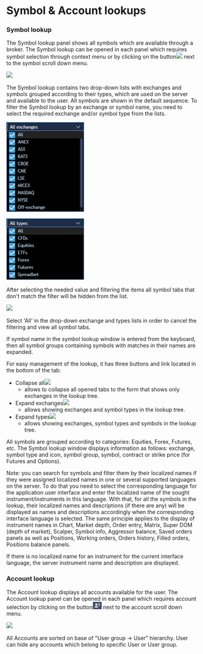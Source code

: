 # Symbol & Account lookups

### **Symbol lookup** 

The Symbol lookup panel shows all symbols which are available through a broker. The Symbol lookup can be opened in each panel which requires symbol selection through context menu or by clicking on the button![](../../.gitbook/assets/new1.png)
next to the symbol scroll down menu.

![](../../.gitbook/assets/1.png)


The Symbol lookup contains two drop-down lists with exchanges and symbols grouped according to their types, which are used on the server and available to the user. All symbols are shown in the default sequence. To filter the Symbol lookup by an exchange or symbol name, you need to select the required exchange and/or symbol type from the lists.

![](../../.gitbook/assets/2%20%282%29.png)

![](../../.gitbook/assets/3%20%2831%29.png)


After selecting the needed value and filtering the items all symbol tabs that don't match the filter will be hidden from the list.

![](../../.gitbook/assets/4.2.png)


Select 'All' in the drop-down exchange and types lists in order to cancel the filtering and view all symbol tabs.

If symbol name in the symbol lookup window is entered from the keyboard, then all symbol groups containing symbols with matches in their names are expanded.

For easy management of the lookup, it has three buttons and link located in the bottom of the tab: 

* Collapse all![](../../.gitbook/assets/4.2-copy-copy.png)
  - allows to collapse all opened tabs to the form that shows only exchanges in the lookup tree.
* Expand exchanges![](../../.gitbook/assets/4.2-copy-copy-2.png)
  - allows showing exchanges and symbol types in the lookup tree.
* Expand types![](../../.gitbook/assets/4.2-copy-copy-3.png)
  - allows showing exchanges, symbol types and symbols in the lookup tree.

All symbols are grouped according to categories: Equities, Forex, Futures, etc. The Symbol lookup window displays information as follows: exchange, symbol type and icon, symbol group, symbol, contract or strike price \(for Futures and Options\).

Note: you can search for symbols and filter them by their localized names if they were assigned localized names in one or several supported languages on the server. To do that you need to select the corresponding language for the application user interface and enter the localized name of the sought instrument/instruments in this language. With that, for all the symbols in the lookup, their localized names and descriptions \(if there are any\) will be displayed as names and descriptions accordingly when the corresponding interface language is selected. The same principle applies to the display of instrument names in Chart, Market depth, Order entry, Matrix, Super DOM \(depth of market\), Scalper, Symbol info, Aggressor balance, Saved orders panels as well as Positions, Working orders, Orders history, Filled orders, Positions balance panels.

If there is no localized name for an instrument for the current interface language, the server instrument name and description are displayed.

### **Account lookup** 

The Account lookup displays all accounts available for the user. The Account lookup panel can be opened in each panel which requires account selection by clicking on the button![](../../.gitbook/assets/5%20%287%29.png)
next to the account scroll down menu.

![](../../.gitbook/assets/6-copy%20%281%29.png)


All Accounts are sorted on base of "User group -&gt; User" hierarchy. User can hide any accounts which belong to specific User or User group.


